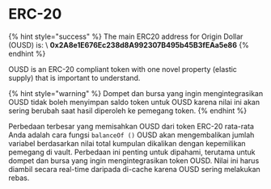 # ERC-20

{% hint style="success" %}
The main ERC20 address for Origin Dollar (OUSD) is: \ **0x2A8e1E676Ec238d8A992307B495b45B3fEAa5e86**
{% endhint %}

OUSD is an ERC-20 compliant token with one novel property (elastic supply) that is important to understand.

{% hint style="warning" %}
Dompet dan bursa yang ingin mengintegrasikan OUSD tidak boleh menyimpan saldo token untuk OUSD karena nilai ini akan sering berubah saat hasil diperoleh ke pemegang token.
{% endhint %}

Perbedaan terbesar yang memisahkan OUSD dari token ERC-20 rata-rata Anda adalah cara fungsi `balanceOf ()` OUSD akan mengembalikan jumlah variabel berdasarkan nilai total kumpulan dikalikan dengan kepemilikan pemegang di vault. Perbedaan ini penting untuk dipahami, terutama untuk dompet dan bursa yang ingin mengintegrasikan token OUSD. Nilai ini harus diambil secara real-time daripada di-cache karena OUSD sering melakukan rebas.



